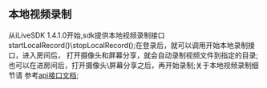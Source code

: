 ﻿## 本地视频录制

从iLiveSDK 1.4.1.0开始,sdk提供本地视频录制接口startLocalRecord()\stopLocalRecord();在登录后，就可以调用开始本地录制接口，进入房间后，
打开摄像头和屏幕分享，就会自动录制视频文件到指定的目录;也可以在进房间后，打开摄像头\屏幕分享之后，再开始录制;关于本地视频录制细节请
参考[api接口文档](https://zhaoyang21cn.github.io/iLiveSDK_Help/web_help/);
